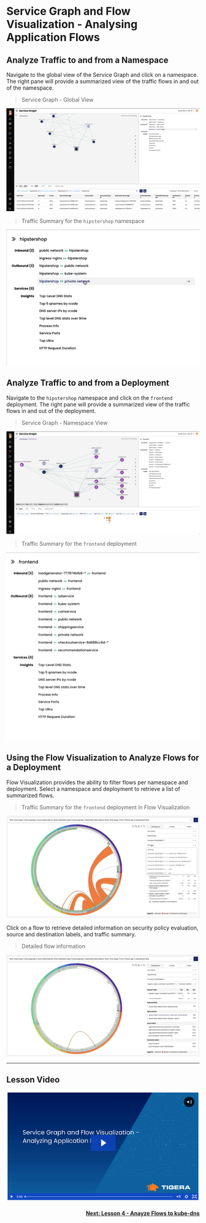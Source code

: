 # Service Graph and Flow Visualization - Analysing Application Flows

## Analyze Traffic to and from a Namespace

Navigate to the global view of the Service Graph and click on a namespace. The right pane will provide a summarized view of the traffic flows in and out of the namespace. 

> Service Graph - Global View

![SG Application Flows](images/sg-hipstershop.png)

> Traffic Summary for the `hipstershop` namespace

![SG Application Flows](images/sg-app-flow.png)

## Analyze Traffic to and from a Deployment

Navigate to the `hipstershop` namespace and click on the `frontend` deployment. The right pane will provide a summarized view of the traffic flows in and out of the deployment. 

> Service Graph - Namespace View

![SG Application Flows](images/sg-frontend.png)

> Traffic Summary for the `frontend` deployment

![SG Application Flows](images/sg-frontend-summary.png)

## Using the Flow Visualization to Analyze Flows for a Deployment

Flow Visualization provides the ability to filter flows per namespace and deployment. Select a namespace and deployment to retrieve a list of summarized flows. 

> Traffic Summary for the `frontend` deployment in Flow Visualization

![SG Application Flows](images/fv-frontend.png)

Click on a flow to retrieve detailed information on security policy evaluation, source and destination labels, and traffic summary. 

> Detailed flow information

![SG Application Flows](images/fv-frontend-detailed.png)

---
## Lesson Video

[![Analyze Application Flows](images/sgfvaa.png)](https://tigera.wistia.com/medias/hitppj9mjk)

#### <div align="right">  [Next: Lesson 4 - Anayze Flows to kube-dns](https://github.com/tigera-cs/quickstart-self-service/blob/main/modules/analyze-kube-dns.md) </div>